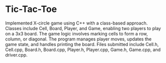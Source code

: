 # Tic-Tac-Toe
Implemented X-circle game using C++ with a class-based approach. Classes include Cell, Board, Player, and Game, enabling two players to play on a 3x3 board. The game logic involves marking cells to form a row, column, or diagonal. The program manages player moves, updates the game state, and handles printing the board. Files submitted include Cell.h, Cell.cpp, Board.h, Board.cpp, Player.h, Player.cpp, Game.h, Game.cpp, and driver.cpp.
